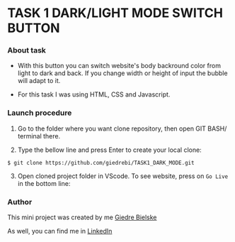 # TASK 1 DARK/LIGHT MODE SWITCH BUTTON

### About task

* With this button you can switch website's body backround color from light to dark and back. If you change width or height of input the bubble will adapt to it. 

* For this task I was using HTML, CSS and Javascript.

### Launch procedure
1. Go to the folder where you want clone repository, then open GIT BASH/ terminal there. 

2. Type the bellow line and press Enter to create your local clone:

`$ git clone https://github.com/giedrebi/TASK1_DARK_MODE.git`

3. Open cloned project folder in VScode. To see website, press on `Go Live` in the bottom line:

### Author

This mini project was created by me [Giedre Bielske](https://giedrebi.github.io/)

As well, you can find me in [LinkedIn](https://www.linkedin.com/in/giedr%C4%97-bielsk%C4%97-1a8996107/)
